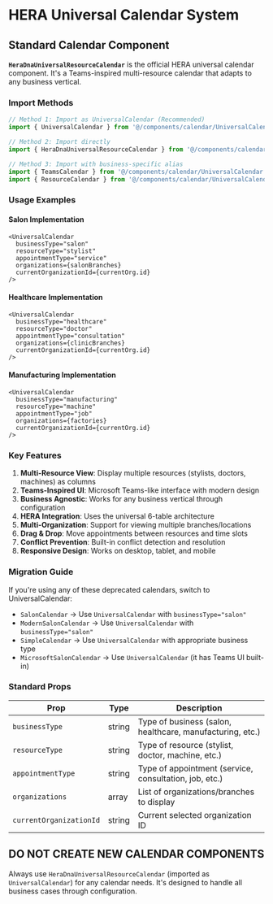 # HERA Universal Calendar System

## Standard Calendar Component

**`HeraDnaUniversalResourceCalendar`** is the official HERA universal calendar component. It's a Teams-inspired multi-resource calendar that adapts to any business vertical.

### Import Methods

```typescript
// Method 1: Import as UniversalCalendar (Recommended)
import { UniversalCalendar } from '@/components/calendar/UniversalCalendar'

// Method 2: Import directly
import { HeraDnaUniversalResourceCalendar } from '@/components/calendar/HeraDnaUniversalResourceCalendar'

// Method 3: Import with business-specific alias
import { TeamsCalendar } from '@/components/calendar/UniversalCalendar'
import { ResourceCalendar } from '@/components/calendar/UniversalCalendar'
```

### Usage Examples

#### Salon Implementation

```tsx
<UniversalCalendar
  businessType="salon"
  resourceType="stylist"
  appointmentType="service"
  organizations={salonBranches}
  currentOrganizationId={currentOrg.id}
/>
```

#### Healthcare Implementation

```tsx
<UniversalCalendar
  businessType="healthcare"
  resourceType="doctor"
  appointmentType="consultation"
  organizations={clinicBranches}
  currentOrganizationId={currentOrg.id}
/>
```

#### Manufacturing Implementation

```tsx
<UniversalCalendar
  businessType="manufacturing"
  resourceType="machine"
  appointmentType="job"
  organizations={factories}
  currentOrganizationId={currentOrg.id}
/>
```

### Key Features

1. **Multi-Resource View**: Display multiple resources (stylists, doctors, machines) as columns
2. **Teams-Inspired UI**: Microsoft Teams-like interface with modern design
3. **Business Agnostic**: Works for any business vertical through configuration
4. **HERA Integration**: Uses the universal 6-table architecture
5. **Multi-Organization**: Support for viewing multiple branches/locations
6. **Drag & Drop**: Move appointments between resources and time slots
7. **Conflict Prevention**: Built-in conflict detection and resolution
8. **Responsive Design**: Works on desktop, tablet, and mobile

### Migration Guide

If you're using any of these deprecated calendars, switch to UniversalCalendar:

- `SalonCalendar` → Use `UniversalCalendar` with `businessType="salon"`
- `ModernSalonCalendar` → Use `UniversalCalendar` with `businessType="salon"`
- `SimpleCalendar` → Use `UniversalCalendar` with appropriate business type
- `MicrosoftSalonCalendar` → Use `UniversalCalendar` (it has Teams UI built-in)

### Standard Props

| Prop                    | Type   | Description                                               |
| ----------------------- | ------ | --------------------------------------------------------- |
| `businessType`          | string | Type of business (salon, healthcare, manufacturing, etc.) |
| `resourceType`          | string | Type of resource (stylist, doctor, machine, etc.)         |
| `appointmentType`       | string | Type of appointment (service, consultation, job, etc.)    |
| `organizations`         | array  | List of organizations/branches to display                 |
| `currentOrganizationId` | string | Current selected organization ID                          |

## DO NOT CREATE NEW CALENDAR COMPONENTS

Always use `HeraDnaUniversalResourceCalendar` (imported as `UniversalCalendar`) for any calendar needs. It's designed to handle all business cases through configuration.
